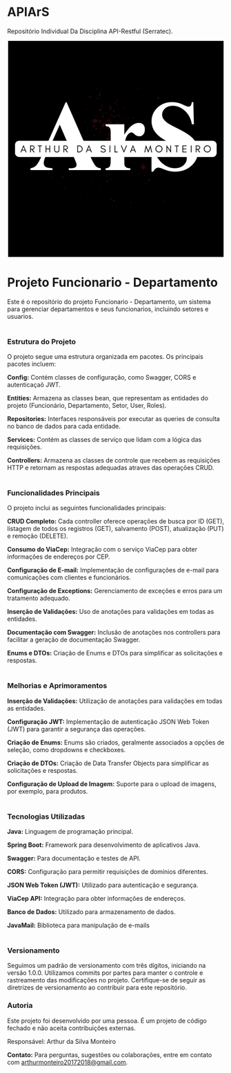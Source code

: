 # APIArS
Repositório Individual Da Disciplina API-Restful (Serratec).
<div align="center">
  <img  src="./logo_individual.png">
</div>


# Projeto Funcionario - Departamento
Este é o repositório do projeto Funcionario - Departamento, um sistema para gerenciar departamentos e seus funcionarios, incluindo setores e usuarios.
<br><br>

### Estrutura do Projeto
O projeto segue uma estrutura organizada em pacotes. Os principais pacotes incluem:

<strong>Config:</strong> Contém classes de configuração, como Swagger, CORS e autenticaçaõ JWT.

<strong>Entities:</strong> Armazena as classes bean, que representam as entidades do projeto (Funcionário, Departamento, Setor, User, Roles).

<strong>Repositories:</strong> Interfaces responsáveis por executar as queries de consulta no banco de dados para cada entidade.

<strong>Services:</strong> Contém as classes de serviço que lidam com a lógica das requisições.

<strong>Controllers:</strong> Armazena as classes de controle que recebem as requisições HTTP e retornam as respostas adequadas atraves das operações CRUD.
<br><br>

### Funcionalidades Principais

O projeto inclui as seguintes funcionalidades principais:

<strong>CRUD Completo:</strong> Cada controller oferece operações de busca por ID (GET), listagem de todos os registros (GET), salvamento (POST), atualização (PUT) e remoção (DELETE).

<strong>Consumo do ViaCep:</strong> Integração com o serviço ViaCep para obter informações de endereços por CEP.

<strong>Configuração de E-mail:</strong> Implementação de configurações de e-mail para comunicações com clientes e funcionários.

<strong>Configuração de Exceptions:</strong> Gerenciamento de exceções e erros para um tratamento adequado.

<strong>Inserção de Validações:</strong> Uso de anotações para validações em todas as entidades.

<strong>Documentação com Swagger:</strong> Inclusão de anotações nos controllers para facilitar a geração de documentação Swagger.

<strong>Enums e DTOs:</strong> Criação de Enums e DTOs para simplificar as solicitações e respostas.
<br><br>

### Melhorias e Aprimoramentos

<strong>Inserção de Validações:</strong> Utilização de anotações para validações em todas as entidades.

<strong>Configuração JWT:</strong> Implementação de autenticação JSON Web Token (JWT) para garantir a segurança das operações.

<strong>Criação de Enums:</strong> Enums são criados, geralmente associados a opções de seleção, como dropdowns e checkboxes.

<strong>Criação de DTOs:</strong> Criação de Data Transfer Objects para simplificar as solicitações e respostas.

<strong>Configuração de Upload de Imagem:</strong> Suporte para o upload de imagens, por exemplo, para produtos.
<br><br>

### Tecnologias Utilizadas

<strong>Java:</strong> Linguagem de programação principal.

<strong>Spring Boot:</strong> Framework para desenvolvimento de aplicativos Java.

<strong>Swagger:</strong> Para documentação e testes de API.

<strong>CORS:</strong> Configuração para permitir requisições de domínios diferentes.

<strong>JSON Web Token (JWT):</strong> Utilizado para autenticação e segurança.

<strong>ViaCep API:</strong> Integração para obter informações de endereços.

<strong>Banco de Dados:</strong> Utilizado para armazenamento de dados.

<strong>JavaMail:</strong> Biblioteca para manipulação de e-mails
<br><br>

### Versionamento

Seguimos um padrão de versionamento com três dígitos, iniciando na versão 1.0.0. Utilizamos commits por partes para manter o controle e rastreamento das modificações no projeto. Certifique-se de seguir as diretrizes de versionamento ao contribuir para este repositório.

### Autoria

Este projeto foi desenvolvido por uma pessoa. É um projeto de código fechado e não aceita contribuições externas.

Responsável: Arthur da Silva Monteiro

<strong>Contato:</strong>
Para perguntas, sugestões ou colaborações, entre em contato com arthurmonteiro20172018@gmail.com.
